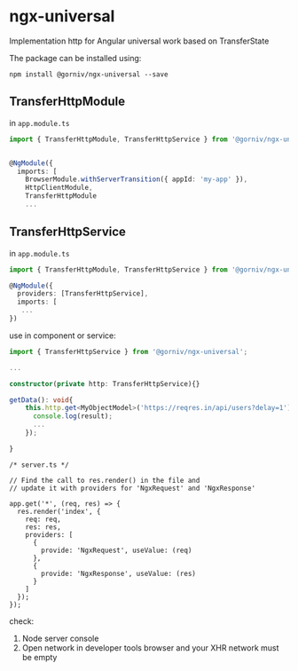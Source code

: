 # ngx-universal

Implementation http for Angular universal work based on TransferState

The package can be installed using:

`npm install @gorniv/ngx-universal --save`

## TransferHttpModule

in `app.module.ts`

```ts
import { TransferHttpModule, TransferHttpService } from '@gorniv/ngx-universal';


@NgModule({
  imports: [
    BrowserModule.withServerTransition({ appId: 'my-app' }),
    HttpClientModule,
    TransferHttpModule
    ...
```

## TransferHttpService

in `app.module.ts`

```ts
import { TransferHttpModule, TransferHttpService } from '@gorniv/ngx-universal';

@NgModule({
  providers: [TransferHttpService],
  imports: [
   ...
})
```

use in component or service:

```ts
import { TransferHttpService } from '@gorniv/ngx-universal';

...

constructor(private http: TransferHttpService){}

getData(): void{
    this.http.get<MyObjectModel>('https://reqres.in/api/users?delay=1').subscribe(result => {
      console.log(result);
      ...
    });

}

```
```
/* server.ts */

// Find the call to res.render() in the file and
// update it with providers for 'NgxRequest' and 'NgxResponse'

app.get('*', (req, res) => {
  res.render('index', {
    req: req,
    res: res,
    providers: [
      {
        provide: 'NgxRequest', useValue: (req)
      },
      {
        provide: 'NgxResponse', useValue: (res)
      }
    ]
  });
});
```

check:

1. Node server console
2. Open network in developer tools browser and your XHR network must be empty
